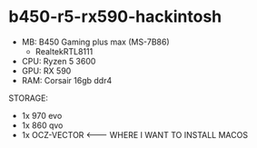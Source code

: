 # b450-r5-rx590-hackintosh
 
- MB: B450 Gaming plus max (MS-7B86)
  - RealtekRTL8111
- CPU: Ryzen 5 3600
- GPU: RX 590
- RAM: Corsair 16gb ddr4

STORAGE: 
- 1x 970 evo
- 1x 860 qvo
- 1x OCZ-VECTOR <--- WHERE I WANT TO INSTALL MACOS